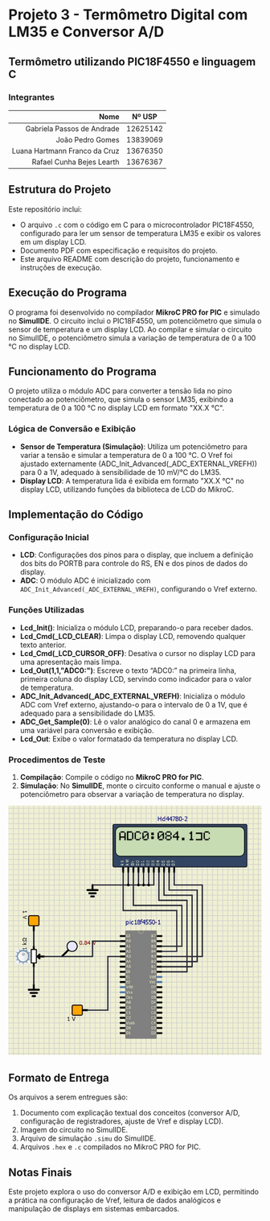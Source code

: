 # Projeto 3 - Termômetro Digital com LM35 e Conversor A/D

## Termômetro utilizando PIC18F4550 e linguagem C

### Integrantes
|                          Nome | Nº USP   |
|------------------------------:|----------|
|    Gabriela Passos de Andrade | 12625142 |
|              João Pedro Gomes | 13839069 |
| Luana Hartmann Franco da Cruz | 13676350 |
|     Rafael Cunha Bejes Learth | 13676367 |

## Estrutura do Projeto
Este repositório inclui:
- O arquivo `.c` com o código em C para o microcontrolador PIC18F4550, configurado para ler um sensor de temperatura LM35 e exibir os valores em um display LCD.
- Documento PDF com especificação e requisitos do projeto.
- Este arquivo README com descrição do projeto, funcionamento e instruções de execução.

## Execução do Programa
O programa foi desenvolvido no compilador **MikroC PRO for PIC** e simulado no **SimulIDE**. O circuito inclui o PIC18F4550, um potenciômetro que simula o sensor de temperatura e um display LCD. Ao compilar e simular o circuito no SimulIDE, o potenciômetro simula a variação de temperatura de 0 a 100 °C no display LCD.

## Funcionamento do Programa
O projeto utiliza o módulo ADC para converter a tensão lida no pino conectado ao potenciômetro, que simula o sensor LM35, exibindo a temperatura de 0 a 100 °C no display LCD em formato "XX.X °C".

### Lógica de Conversão e Exibição
- **Sensor de Temperatura (Simulação)**: Utiliza um potenciômetro para variar a tensão e simular a temperatura de 0 a 100 °C. O Vref foi ajustado externamente (ADC_Init_Advanced(_ADC_EXTERNAL_VREFH)) para 0 a 1V, adequado à sensibilidade de 10 mV/°C do LM35.
- **Display LCD**: A temperatura lida é exibida em formato "XX.X °C" no display LCD, utilizando funções da biblioteca de LCD do MikroC.

## Implementação do Código

### Configuração Inicial
- **LCD**: Configurações dos pinos para o display, que incluem a definição dos bits do PORTB para controle do RS, EN e dos pinos de dados do display.
- **ADC**: O módulo ADC é inicializado com `ADC_Init_Advanced(_ADC_EXTERNAL_VREFH)`, configurando o Vref externo. 

### Funções Utilizadas
- **Lcd_Init()**: Inicializa o módulo LCD, preparando-o para receber dados.
- **Lcd_Cmd(_LCD_CLEAR)**: Limpa o display LCD, removendo qualquer texto anterior.
- **Lcd_Cmd(_LCD_CURSOR_OFF)**: Desativa o cursor no display LCD para uma apresentação mais limpa.
- **Lcd_Out(1,1,"ADC0:")**: Escreve o texto “ADC0:” na primeira linha, primeira coluna do display LCD, servindo como indicador para o valor de temperatura.
- **ADC_Init_Advanced(_ADC_EXTERNAL_VREFH)**: Inicializa o módulo ADC com Vref externo, ajustando-o para o intervalo de 0 a 1V, que é adequado para a sensibilidade do LM35.
- **ADC_Get_Sample(0)**: Lê o valor analógico do canal 0 e armazena em uma variável para conversão e exibição.
- **Lcd_Out**: Exibe o valor formatado da temperatura no display LCD.

### Procedimentos de Teste
1. **Compilação**: Compile o código no **MikroC PRO for PIC**.
2. **Simulação**: No **SimulIDE**, monte o circuito conforme o manual e ajuste o potenciômetro para observar a variação de temperatura no display.

![Diagrama do Circuito no SimulIDE](circuito_simulide_Proj_3_1.jpeg)

## Formato de Entrega
Os arquivos a serem entregues são:
1. Documento com explicação textual dos conceitos (conversor A/D, configuração de registradores, ajuste de Vref e display LCD).
2. Imagem do circuito no SimulIDE.
3. Arquivo de simulação `.simu` do SimulIDE.
4. Arquivos `.hex` e `.c` compilados no MikroC PRO for PIC.

## Notas Finais
Este projeto explora o uso do conversor A/D e exibição em LCD, permitindo a prática na configuração de Vref, leitura de dados analógicos e manipulação de displays em sistemas embarcados.

